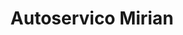 ---
title: "Autoservico Mirian"
url: /fernando-de-la-mora/autoservico-mirian/
shop: Autowerkstatt
---